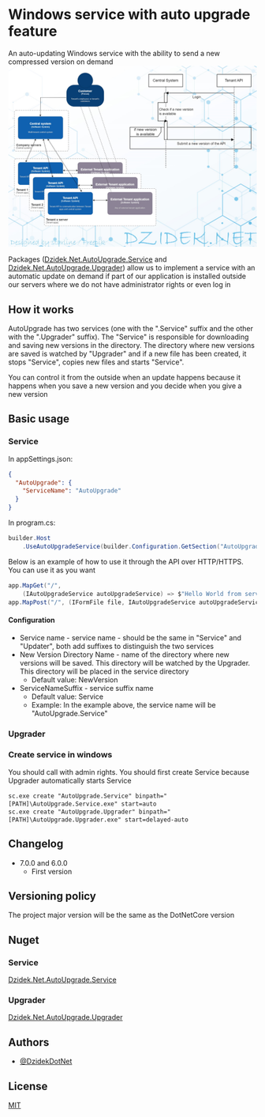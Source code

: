 
# Windows service with auto upgrade feature

An auto-updating Windows service with the ability to send a new compressed version on demand
![C1 and sequence diagram](https://github.com/DzidekDotNet/AutoUpgrade/blob/main/c1_sequenceDiagram.jpg?raw=true)

Packages ([Dzidek.Net.AutoUpgrade.Service](https://www.nuget.org/packages/Dzidek.Net.AutoUpgrade.Service) and [Dzidek.Net.AutoUpgrade.Upgrader](https://www.nuget.org/packages/Dzidek.Net.AutoUpgrade.Upgrader)) allow us to implement a service with an automatic update on demand if part of our application is installed outside our servers where we do not have administrator rights or even log in

## How it works
AutoUpgrade has two services (one with the ".Service" suffix and the other with the ".Upgrader" suffix). The "Service" is responsible for downloading and saving new versions in the directory. The directory where new versions are saved is watched by "Upgrader" and if a new file has been created, it stops "Service", copies new files and starts "Service".

You can control it from the outside when an update happens because it happens when you save a new version and you decide when you give a new version
## Basic usage
### Service
In appSettings.json:
```json
{
  "AutoUpgrade": {
    "ServiceName": "AutoUpgrade"
  }
}
```
In program.cs:
```csharp
builder.Host
    .UseAutoUpgradeService(builder.Configuration.GetSection("AutoUpgrade").Get<AutoUpgradeServiceConfiguration>()!);
```
Below is an example of how to use it through the API over HTTP/HTTPS. You can use it as you want
```csharp
app.MapGet("/",
    (IAutoUpgradeService autoUpgradeService) => $"Hello World from service '{autoUpgradeService.GetVersion()}'!");
app.MapPost("/", (IFormFile file, IAutoUpgradeService autoUpgradeService) => autoUpgradeService.Upgrade(file));
```
#### Configuration
- Service name - service name - should be the same in "Service" and "Updater", both add suffixes to distinguish the two services
- New Version Directory Name - name of the directory where new versions will be saved. This directory will be watched by the Upgrader. This directory will be placed in the service directory
  - Default value: NewVersion
- ServiceNameSuffix - service suffix name
  - Default value: Service
  - Example: In the example above, the service name will be "AutoUpgrade.Service"
### Upgrader

### Create service in windows
You should call with admin rights. You should first create Service because Upgrader automatically starts Service 
```
sc.exe create "AutoUpgrade.Service" binpath="[PATH]\AutoUpgrade.Service.exe" start=auto
sc.exe create "AutoUpgrade.Upgrader" binpath="[PATH]\AutoUpgrade.Upgrader.exe" start=delayed-auto
```

## Changelog
- 7.0.0 and 6.0.0
    - First version

## Versioning policy
The project major version will be the same as the DotNetCore version

## Nuget
### Service
[Dzidek.Net.AutoUpgrade.Service](https://www.nuget.org/packages/Dzidek.Net.AutoUpgrade.Service)
### Upgrader
[Dzidek.Net.AutoUpgrade.Upgrader](https://www.nuget.org/packages/Dzidek.Net.AutoUpgrade.Upgrader)


## Authors

- [@DzidekDotNet](https://www.github.com/DzidekDotNet)


## License

[MIT](https://github.com/DzidekDotNet/AutoUpgrade.Service/blob/main/LICENSE)
